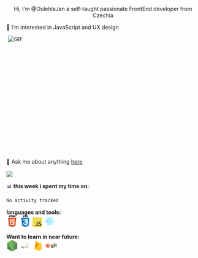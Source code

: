 <p align="center">Hi, I’m @OulehlaJan a self-taught passionate FrontEnd developer from Czechia</p>

👀 I’m interested in JavaScript and UX design

  <img align="right" alt="GIF" width="500" height="320" src='https://github.com/OulehlaJan/OulehlaJan/assets/128754127/24febf27-2084-4c8d-a1df-a61cc9654c50' />

💬 Ask me about anything [here](https://github.com/oulehlajan/oulehlajan/issues)

<a href="https://github.com/oulehlajan/github-readme-stats"><img align="center" src="https://github-readme-stats.vercel.app/api/top-langs/?username=oulehlajan&layout=compact&theme=buefy&hide_border=true" /></a>

📊 **this week i spent my time on:**

<!--START_SECTION:waka-->

```txt
No activity tracked
```

<!--END_SECTION:waka-->

**languages and tools:**  
<code><img height="30" src="https://raw.githubusercontent.com/github/explore/80688e429a7d4ef2fca1e82350fe8e3517d3494d/topics/html/html.png"></code>
<code><img height="30" src="https://raw.githubusercontent.com/github/explore/80688e429a7d4ef2fca1e82350fe8e3517d3494d/topics/css/css.png"></code>
<code><img height="25" src="https://raw.githubusercontent.com/github/explore/80688e429a7d4ef2fca1e82350fe8e3517d3494d/topics/javascript/javascript.png"></code>
<code><img height="30" src="https://raw.githubusercontent.com/github/explore/80688e429a7d4ef2fca1e82350fe8e3517d3494d/topics/react/react.png"></code>

**Want to learn in near future:**  
<code><img height="30" src="https://raw.githubusercontent.com/github/explore/80688e429a7d4ef2fca1e82350fe8e3517d3494d/topics/nodejs/nodejs.png"></code>
<code><img height="30" src="https://raw.githubusercontent.com/github/explore/80688e429a7d4ef2fca1e82350fe8e3517d3494d/topics/mysql/mysql.png"></code>
<code><img height="30" src="https://raw.githubusercontent.com/github/explore/80688e429a7d4ef2fca1e82350fe8e3517d3494d/topics/firebase/firebase.png"></code>
<code><img height="30" src="https://raw.githubusercontent.com/github/explore/80688e429a7d4ef2fca1e82350fe8e3517d3494d/topics/git/git.png"></code>

<!---
OulehlaJan/OulehlaJan is a ✨ special ✨ repository because its `README.md` (this file) appears on your GitHub profile.
You can click the Preview link to take a look at your changes.
--->

